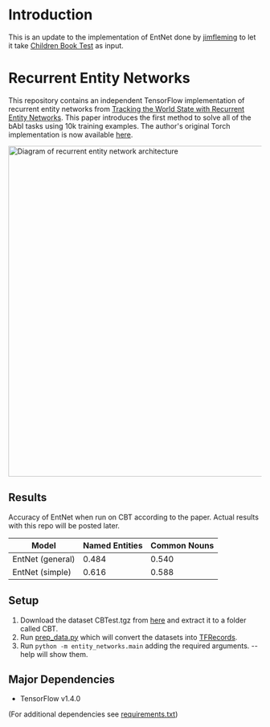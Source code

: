 # Introduction

This is an update to the implementation of EntNet done by [jimfleming](https://github.com/jimfleming/recurrent-entity-networks) to let it take [Children Book Test](https://research.fb.com/downloads/babi/) as input.

# Recurrent Entity Networks

This repository contains an independent TensorFlow implementation of recurrent entity networks from [Tracking the World State with
Recurrent Entity Networks](https://arxiv.org/abs/1612.03969). This paper introduces the first method to solve all of the bAbI tasks using 10k training examples. The author's original Torch implementation is now available [here](https://github.com/facebook/MemNN/tree/master/EntNet-babi).

<img src="assets/diagram.png" alt="Diagram of recurrent entity network architecture" width="886" height="658">

## Results

Accuracy of EntNet when run on CBT according to the paper. Actual results with this repo will be posted later.

Model |  Named Entities | Common Nouns
--- | --- | --- 
EntNet (general) | 0.484 | 0.540
EntNet (simple) | 0.616 | 0.588

## Setup

1. Download the dataset CBTest.tgz from [here](https://research.fb.com/downloads/babi/) and extract it to a folder called CBT.
2. Run [prep_data.py](entity_networks/prep_data.py) which will convert the datasets into [TFRecords](https://www.tensorflow.org/programmers_guide/reading_data#standard_tensorflow_format).
3. Run `python -m entity_networks.main` adding the required arguments. --help will show them.

## Major Dependencies

- TensorFlow v1.4.0

(For additional dependencies see [requirements.txt](requirements.txt))

